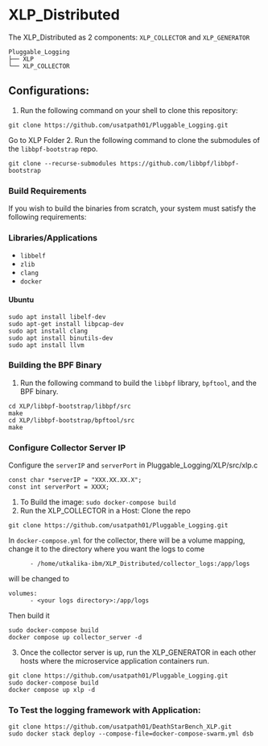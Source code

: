 # XLP_Distributed
The XLP_Distributed as 2 components: `XLP_COLLECTOR` and `XLP_GENERATOR`

```
Pluggable_Logging
├── XLP
└── XLP_COLLECTOR
```
## Configurations:
1. Run the following command on your shell to clone this repository:
```
git clone https://github.com/usatpath01/Pluggable_Logging.git
```
Go to XLP Folder
2. Run the following command to clone the submodules of the `libbpf-bootstrap` repo.
```
git clone --recurse-submodules https://github.com/libbpf/libbpf-bootstrap
```
### Build Requirements
If you wish to build the binaries from scratch, your system must satisfy the following requirements:
### Libraries/Applications
- `libbelf`
- `zlib`
- `clang`
- `docker`

#### Ubuntu
```
sudo apt install libelf-dev
sudo apt-get install libpcap-dev
sudo apt install clang
sudo apt install binutils-dev
sudo apt install llvm
```

### Building the BPF Binary
1. Run the following command to build the `libbpf` library, `bpftool`, and the BPF binary.
```
cd XLP/libbpf-bootstrap/libbpf/src
make
cd XLP/libbpf-bootstrap/bpftool/src
make
```

### Configure Collector Server IP
Configure the `serverIP` and `serverPort` in Pluggable_Logging/XLP/src/xlp.c
```
const char *serverIP = "XXX.XX.XX.X";
const int serverPort = XXXX;
```

1. To Build the image: 
`sudo docker-compose build`
2. Run the XLP_COLLECTOR in a Host:
Clone the repo
```
git clone https://github.com/usatpath01/Pluggable_Logging.git
```
In `docker-compose.yml` for the collector,  there will be a volume mapping, change it to the directory where you want the logs to come 
``` volumes:
      - /home/utkalika-ibm/XLP_Distributed/collector_logs:/app/logs
```
will be changed to 
```
volumes:
      - <your logs directory>:/app/logs
```
Then build it 
```
sudo docker-compose build
docker compose up collector_server -d
```
3. Once the collector server is up, run the XLP_GENERATOR in each other hosts where the microservice application containers run.
```
git clone https://github.com/usatpath01/Pluggable_Logging.git
sudo docker-compose build
docker compose up xlp -d
```
    
### To Test the logging framework with Application:
```
git clone https://github.com/usatpath01/DeathStarBench_XLP.git
sudo docker stack deploy --compose-file=docker-compose-swarm.yml dsb
```
